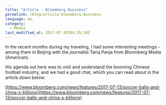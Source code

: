```yaml
---
title: "Article - Bloomberg Business"
permalink: /blog/article-bloomberg-business
language: en
category:
  - Media
last_modified_at: 2017-07-16T04:35:34Z
---
```


In the recent months during my traveling, I had some interesting meetings - among them in Beijing with the journalist Tariq Panja from Bloomberg Media (American).

His agenda out here was to visit and understand the booming Chinese football industry, and we had a good chat, which you can read about in the article down below:

[https://www.bloomberg.com/news/features/2017-07-13/soccer-balls-and-china-s-billions](https://www.bloomberg.com/news/features/2017-07-13/soccer-balls-and-china-s-billions)
